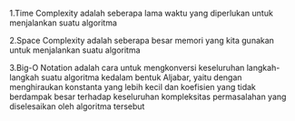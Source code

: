1.Time Complexity adalah seberapa lama waktu yang diperlukan untuk menjalankan suatu algoritma

2.Space Complexity adalah seberapa besar memori yang kita gunakan untuk menjalankan suatu algoritma

3.Big-O Notation adalah cara untuk mengkonversi keseluruhan langkah-langkah suatu algoritma kedalam bentuk Aljabar, yaitu dengan menghiraukan konstanta yang lebih kecil dan koefisien yang tidak berdampak besar terhadap keseluruhan kompleksitas permasalahan yang diselesaikan oleh algoritma tersebut